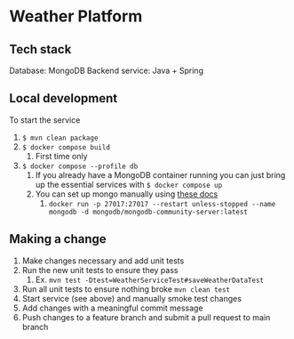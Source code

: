 # Weather Platform

## Tech stack
Database: MongoDB
Backend service: Java + Spring

## Local development
To start the service
1. ```$ mvn clean package```
2. ```$ docker compose build```
   1. First time only
3. ```$ docker compose --profile db```
   1. If you already have a MongoDB container running you can just bring up the essential services with ```$ docker compose up``` 
   2. You can set up mongo manually using [these docs](https://www.mongodb.com/docs/manual/tutorial/install-mongodb-community-with-docker/)
      1. ```docker run -p 27017:27017 --restart unless-stopped --name mongodb -d mongodb/mongodb-community-server:latest```


## Making a change
1. Make changes necessary and add unit tests
2. Run the new unit tests to ensure they pass
   1. Ex. ```mvn test -Dtest=WeatherServiceTest#saveWeatherDataTest```
3. Run all unit tests to ensure nothing broke ```mvn clean test```
4. Start service (see above) and manually smoke test changes
5. Add changes with a meaningful commit message
6. Push changes to a feature branch and submit a pull request to main branch